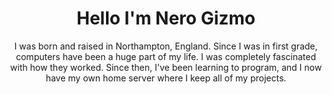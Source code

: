 <h1 align="center">Hello I'm Nero Gizmo</h1>
<p align="center">I was born and raised in Northampton, England.
Since I was in first grade, computers have been a huge part of my life.
I was completely fascinated with how they worked.
Since then, I've been learning to program, and I now have my own home server where I keep all of my projects. </p>
